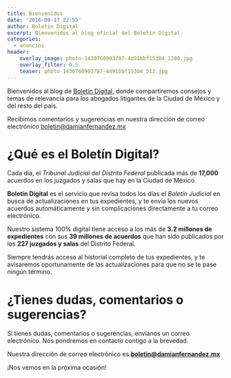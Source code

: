```yaml
---
title: Bienvenidos
date: '2016-09-17 22:55'
author: Boletin Digital
excerpt: Bienvenidos al blog oficial del Boletín Digital.
categories:
  - anuncios
header:
    overlay_image: photo-1430760903787-4d91bbf15384_1280.jpg
    overlay_filter: 0.5
    teaser: photo-1430760903787-4d91bbf15384_512.jpg
---
```


Bienvenidos al blog de [Boletín Digital][07de7ba0], donde compartiremos consejos y temas de relevancia para los abogados litigantes de la Ciudad de México y del resto del país.

Recibimos comentarios y sugerencias en nuestra dirección de correo electrónico [boletin@damianfernandez.mx][8bb61c6e]

# ¿Qué es el Boletín Digital?

Cada día, el _Tribunal Judicial del Distrito Federal_ publicada más de **17,000** acuerdos en los juzgados y salas que hay en la Ciudad de México.

**Boletín Digital** es el servicio que revisa todos los días el _Boletín Judicial_ en busca de actualizaciones en tus expedientes, y te envía los nuevos acuerdos automáticamente y sin complicaciones directamente a tu correo electrónico.

Nuestro sistema 100% digital tiene acceso a los más de **3.2 millones de expedientes** con sus **39 millones de acuerdos** que han sido publicados por los **227 juzgados y salas** del Distrito Federal.

Siempre tendrás acceso al historial completo de tus expedientes, y te avisaremos oportunamente de las actualizaciones para que no se te pase ningún término.

# ¿Tienes dudas, comentarios o sugerencias?
Si tienes dudas, comentarios o sugerencias, envíanos un correo electrónico. Nos pondremos en contacto contigo a la brevedad.

Nuestra dirección de correo electrónico es **[boletin@damianfernandez.mx][8bb61c6e]**

¡Nos vemos en la próxima ocasión!


  [07de7ba0]: https://boletin.digital "Boletín Digital - El Boletín Judicial en tu e-mail"
  [8bb61c6e]: mailto:boletin@damianfernandez.mx "Enviar comentarios al Boletín Digital"
